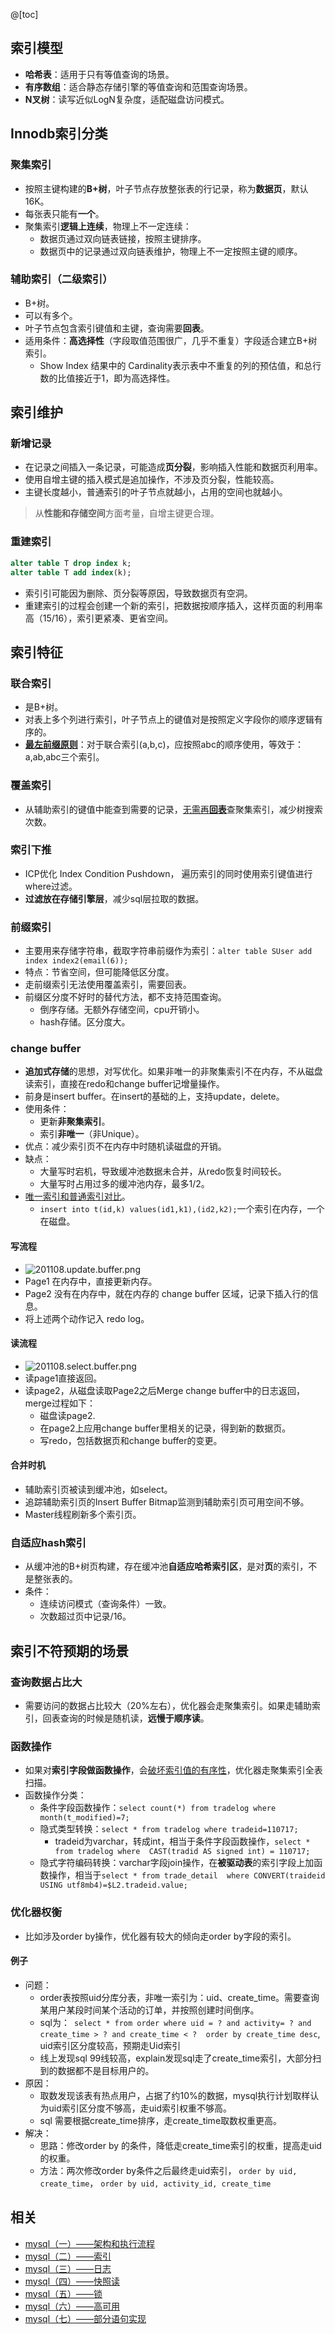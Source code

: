 
@[toc]
## 索引模型 ##
- **哈希表**：适用于只有等值查询的场景。
- **有序数组**：适合静态存储引擎的等值查询和范围查询场景。
- **N叉树**：读写近似LogN复杂度，适配磁盘访问模式。

## Innodb索引分类 ##
### 聚集索引 ###
- 按照主键构建的**B+树**，叶子节点存放整张表的行记录，称为**数据页**，默认16K。
- 每张表只能有**一个**。
- 聚集索引**逻辑上连续**，物理上不一定连续：
  - 数据页通过双向链表链接，按照主键排序。
  - 数据页中的记录通过双向链表维护，物理上不一定按照主键的顺序。

### 辅助索引（二级索引） ###
- B+树。
- 可以有多个。
- 叶子节点包含索引键值和主键，查询需要**回表**。
- 适用条件：**高选择性**（字段取值范围很广，几乎不重复）字段适合建立B+树索引。
  - Show Index 结果中的 Cardinality表示表中不重复的列的预估值，和总行数的比值接近于1，即为高选择性。

## 索引维护 ##
### 新增记录 ###
- 在记录之间插入一条记录，可能造成**页分裂**，影响插入性能和数据页利用率。
- 使用自增主键的插入模式是追加操作，不涉及页分裂，性能较高。
- 主键长度越小，普通索引的叶子节点就越小，占用的空间也就越小。

> 从**性能和存储空间**方面考量，自增主键更合理。

### 重建索引 ###
```sql
alter table T drop index k;
alter table T add index(k);
```
- 索引引可能因为删除、页分裂等原因，导致数据页有空洞。
- 重建索引的过程会创建一个新的索引，把数据按顺序插入，这样页面的利用率高（15/16），索引更紧凑、更省空间。

## 索引特征 ##
### 联合索引 ###
- 是B+树。
- 对表上多个列进行索引，叶子节点上的键值对是按照定义字段你的顺序逻辑有序的。
- **[最左前缀原则](https://time.geekbang.org/column/article/69636)**：对于联合索引(a,b,c)，应按照abc的顺序使用，等效于：a,ab,abc三个索引。

### 覆盖索引 ###
- 从辅助索引的键值中能查到需要的记录，[无需再**回表**](https://mp.weixin.qq.com/s/y0pjtNUZhOW2ZBOy4m-xsA)查聚集索引，减少树搜索次数。

### 索引下推 ###
- ICP优化 Index Condition Pushdown， 遍历索引的同时使用索引键值进行where过滤。
- **过滤放在存储引擎层**，减少sql层拉取的数据。

### 前缀索引 ###
- 主要用来存储字符串，截取字符串前缀作为索引：```alter table SUser add index index2(email(6)); ```
- 特点：节省空间，但可能降低区分度。
- 走前缀索引无法使用覆盖索引，需要回表。
- 前缀区分度不好时的替代方法，都不支持范围查询。
  - 倒序存储。无额外存储空间，cpu开销小。
  - hash存储。区分度大。

### change buffer ###
- **追加式存储**的思想，对写优化。如果非唯一的非聚集索引不在内存，不从磁盘读索引，直接在redo和change buffer记增量操作。
- 前身是insert buffer。在insert的基础的上，支持update，delete。
- 使用条件：  
  - 更新**非聚集索引**。
  - 索引**非唯一**（非Unique）。
- 优点：减少索引页不在内存中时随机读磁盘的开销。
- 缺点：
  - 大量写时宕机，导致缓冲池数据未合并，从redo恢复时间较长。
  - 大量写时占用过多的缓冲池内存，最多1/2。
- [唯一索引和普通索引对比](https://time.geekbang.org/column/article/70848)。
	- ```insert into t(id,k) values(id1,k1),(id2,k2);```一个索引在内存，一个在磁盘。

#### 写流程 ####
- ![201108.update.buffer.png](https://img-blog.csdnimg.cn/img_convert/d61b6b6171867b167027d811028b8055.png)
- Page1 在内存中，直接更新内存。
- Page2 没有在内存中，就在内存的 change buffer 区域，记录下插入行的信息。
- 将上述两个动作记入 redo log。

#### 读流程 ####
- ![201108.select.buffer.png](https://img-blog.csdnimg.cn/img_convert/baebd4419a63b7033a7e3a893a0f1f5f.png)
- 读page1直接返回。
- 读page2，从磁盘读取Page2之后Merge change buffer中的日志返回，merge过程如下：
  - 磁盘读page2.
  - 在page2上应用change buffer里相关的记录，得到新的数据页。
  - 写redo，包括数据页和change buffer的变更。

#### 合并时机 ####
- 辅助索引页被读到缓冲池，如select。
- 追踪辅助索引页的Insert Buffer Bitmap监测到辅助索引页可用空间不够。
- Master线程刷新多个索引页。


### 自适应hash索引 ###
- 从缓冲池的B+树页构建，存在缓冲池**自适应哈希索引区**，是对**页**的索引，不是整张表的。
- 条件：
  - 连续访问模式（查询条件）一致。
  - 次数超过页中记录/16。

## 索引不符预期的场景 ##
### 查询数据占比大 ###
- 需要访问的数据占比较大（20%左右），优化器会走聚集索引。如果走辅助索引，回表查询的时候是随机读，**远慢于顺序读**。

### 函数操作 ###
- 如果对**索引字段做函数操作**，会[破坏索引值的有序性](https://time.geekbang.org/column/article/74059)，优化器走聚集索引全表扫描。
- 函数操作分类：
  - 条件字段函数操作：```select count(*) from tradelog where month(t_modified)=7;```
  - 隐式类型转换：```select * from tradelog where tradeid=110717;```
    - tradeid为varchar，转成int，相当于条件字段函数操作，```select * from tradelog where  CAST(tradid AS signed int) = 110717;```
  - 隐式字符编码转换：varchar字段join操作，在**被驱动表**的索引字段上加函数操作，相当于```select * from trade_detail  where CONVERT(traideid USING utf8mb4)=$L2.tradeid.value; ```

### 优化器权衡 ###
- 比如涉及order by操作，优化器有较大的倾向走order by字段的索引。

#### 例子 ####
- 问题：
	- order表按照uid分库分表，非唯一索引为：uid、create_time。需要查询某用户某段时间某个活动的订单，并按照创建时间倒序。
	- sql为：``` select * from order where uid = ? and activity= ? and create_time > ? and create_time < ?  order by create_time desc```, uid索引区分度较高，预期走Uid索引
	- 线上发现sql 99线较高，explain发现sql走了create_time索引，大部分扫到的数据都不是目标用户的。
- 原因：
	- 取数发现该表有热点用户，占据了约10%的数据，mysql执行计划取样认为uid索引区分度不够高，走uid索引权重不够高。
	- sql 需要根据create_time排序，走create_time取数权重更高。
- 解决：
	- 思路：修改order by 的条件，降低走create_time索引的权重，提高走uid的权重。
	- 方法：两次修改order by条件之后最终走uid索引， ```order by uid, create_time```， ```order by uid, activity_id, create_time ```

## 相关 ##
- [mysql（一）——架构和执行流程](https://blog.csdn.net/qq_40369829/article/details/100154362)
- [mysql（二）——索引](https://blog.csdn.net/qq_40369829/article/details/100154514)
- [mysql（三）——日志](https://blog.csdn.net/qq_40369829/article/details/100154560)
- [mysql（四）——快照读](https://blog.csdn.net/qq_40369829/article/details/91359489)
- [mysql（五）——锁](https://blog.csdn.net/qq_40369829/article/details/100154535)
- [mysql（六）——高可用](https://blog.csdn.net/qq_40369829/article/details/110413780)
- [mysql（七）——部分语句实现](https://blog.csdn.net/qq_40369829/article/details/110413795)